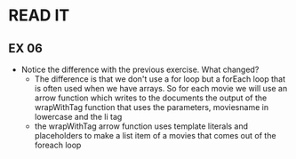 # READ IT
## EX 06
* Notice the difference with the previous exercise. What changed?
    * The difference is that we don't use a for loop but a forEach loop that is often used when we have arrays. So for each movie we will use an arrow function which writes to the documents the output of the wrapWithTag function that uses the parameters, moviesname in lowercase and the li tag 
    * the wrapWithTag arrow function uses template literals and placeholders to make a list item of a movies that comes out of the foreach loop
